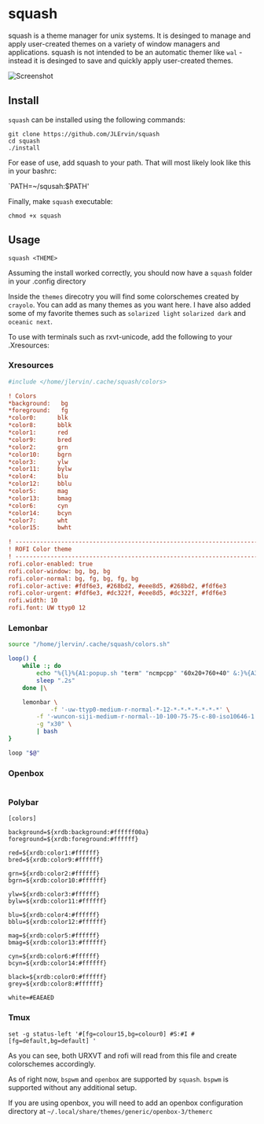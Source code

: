# squash

squash is a theme manager for unix systems.
It is desinged to manage and apply user-created themes on a variety of window managers and applications.
squash is not intended to be an automatic themer like `wal` -
instead it is desinged to save and quickly apply user-created themes.

![Screenshot](https://i.imgur.com/ABX69pR.jpg)

## Install

`squash` can be installed using the following commands:

```
git clone https://github.com/JLErvin/squash
cd squash
./install
```

For ease of use, add squash to your path. That will most likely look like this in your bashrc:

`PATH=~/squsah:$PATH'

Finally, make `squash` executable:

`chmod +x squash`

## Usage

`squash <THEME>`

Assuming the install worked correctly, you should now have a `squash` folder in your .config directory

Inside the `themes` direcotry you will find some colorschemes created by `crayolo`. You can add as many themes as you want here. I have also added some of my favorite themes such as
`solarized light` `solarized dark` and `oceanic next`.


To use with terminals such as rxvt-unicode, add the following to your .Xresources:


### Xresources

``` ini
#include </home/jlervin/.cache/squash/colors>

! Colors
*background:   bg
*foreground:   fg
*color0:      blk
*color8:      bblk
*color1:      red
*color9:      bred
*color2:      grn
*color10:     bgrn
*color3:      ylw
*color11:     bylw
*color4:      blu
*color12:     bblu
*color5:      mag
*color13:     bmag
*color6:      cyn
*color14:     bcyn
*color7:      wht
*color15:     bwht

! ------------------------------------------------------------------------------
! ROFI Color theme
! ------------------------------------------------------------------------------
rofi.color-enabled: true
rofi.color-window: bg, bg, bg
rofi.color-normal: bg, fg, bg, fg, bg
rofi.color-active: #fdf6e3, #268bd2, #eee8d5, #268bd2, #fdf6e3
rofi.color-urgent: #fdf6e3, #dc322f, #eee8d5, #dc322f, #fdf6e3
rofi.width: 10
rofi.font: UW ttyp0 12
```

### Lemonbar

``` bash
source "/home/jlervin/.cache/squash/colors.sh"

loop() {
	while :; do
		echo "%{l}%{A1:popup.sh "term" "ncmpcpp" "60x20+760+40" &:}%{A3:mpc toggle &:}$a0$p$(desktops)$p$a1$(window)$bg%{c}$p$(clock)$p%{r}$a2$p$(network)$p$a1$p$(sound)$p$a0$p$(battery)$p$bg"
		sleep ".2s"
	done |\

	lemonbar \
			-f '-uw-ttyp0-medium-r-normal-*-12-*-*-*-*-*-*-*' \
	    -f '-wuncon-siji-medium-r-normal--10-100-75-75-c-80-iso10646-1' \
	    -g "x30" \
	    | bash
}

loop "$@"
```

### Openbox

```
```

### Polybar

```
[colors]

background=${xrdb:background:#ffffff00a}
foreground=${xrdb:foreground:#ffffff}

red=${xrdb:color1:#ffffff}
bred=${xrdb:color9:#ffffff}

grn=${xrdb:color2:#ffffff}
bgrn=${xrdb:color10:#ffffff}

ylw=${xrdb:color3:#ffffff}
bylw=${xrdb:color11:#ffffff}

blu=${xrdb:color4:#ffffff}
bblu=${xrdb:color12:#ffffff}

mag=${xrdb:color5:#ffffff}
bmag=${xrdb:color13:#ffffff}

cyn=${xrdb:color6:#ffffff}
bcyn=${xrdb:color14:#ffffff}

black=${xrdb:color0:#ffffff}
grey=${xrdb:color8:#ffffff}

white=#EAEAED
```

### Tmux

```
set -g status-left '#[fg=colour15,bg=colour0] #S:#I #[fg=default,bg=default] '
```

As you can see, both URXVT and rofi will read from this file and create colorschemes accordingly.

As of right now, `bspwm` and `openbox` are supported by `squash`. `bspwm` is supported without any additional setup.

If you are using openbox, you will need to add an openbox configuration directory at
`~/.local/share/themes/generic/openbox-3/themerc`






